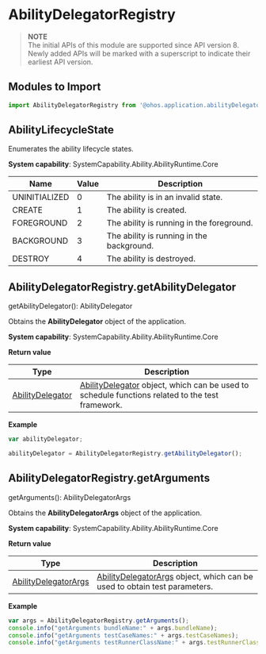# AbilityDelegatorRegistry

> **NOTE**<br>
> The initial APIs of this module are supported since API version 8. Newly added APIs will be marked with a superscript to indicate their earliest API version.

## Modules to Import

```js
import AbilityDelegatorRegistry from '@ohos.application.abilityDelegatorRegistry'
```



## AbilityLifecycleState

Enumerates the ability lifecycle states.

**System capability**: SystemCapability.Ability.AbilityRuntime.Core

 | Name | Value | Description |
 | ------------- | ---- | --------------------------- |
 | UNINITIALIZED | 0 | The ability is in an invalid state. |
 | CREATE | 1 | The ability is created. |
 | FOREGROUND | 2 | The ability is running in the foreground. |
 | BACKGROUND | 3 | The ability is running in the background. |
 | DESTROY | 4 | The ability is destroyed. |



## AbilityDelegatorRegistry.getAbilityDelegator

getAbilityDelegator(): AbilityDelegator

Obtains the **AbilityDelegator** object of the application.

**System capability**: SystemCapability.Ability.AbilityRuntime.Core

**Return value**

 | Type | Description |
 | ------------------------------------------------------------ | ------------------------------------------------------------ |
 | [AbilityDelegator](js-apis-application-abilityDelegator.md#AbilityDelegator) | [AbilityDelegator](js-apis-application-abilityDelegator.md#AbilityDelegator) object, which can be used to schedule functions related to the test framework. |

**Example**

```js
var abilityDelegator;

abilityDelegator = AbilityDelegatorRegistry.getAbilityDelegator();
```



## AbilityDelegatorRegistry.getArguments

getArguments(): AbilityDelegatorArgs

Obtains the **AbilityDelegatorArgs** object of the application.

**System capability**: SystemCapability.Ability.AbilityRuntime.Core

**Return value**

 | Type | Description |
 | ------------------------------------------------------------ | ------------------------------------------------------------ |
 | [AbilityDelegatorArgs](js-apis-application-abilityDelegatorArgs.md#AbilityDelegatorArgs) | [AbilityDelegatorArgs](js-apis-application-abilityDelegatorArgs.md#AbilityDelegatorArgs) object, which can be used to obtain test parameters. |

**Example**

```js
var args = AbilityDelegatorRegistry.getArguments();
console.info("getArguments bundleName:" + args.bundleName);
console.info("getArguments testCaseNames:" + args.testCaseNames);
console.info("getArguments testRunnerClassName:" + args.testRunnerClassName);
```
